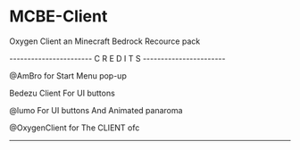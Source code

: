# MCBE-Client
Oxygen Client an Minecraft Bedrock Recource pack

----------------------- C R E D I T S -----------------------

@AmBro for Start Menu pop-up

Bedezu Client For UI buttons

@lumo For UI buttons And Animated panaroma

@OxygenClient for The CLIENT ofc

-------------------------------------------------------------
